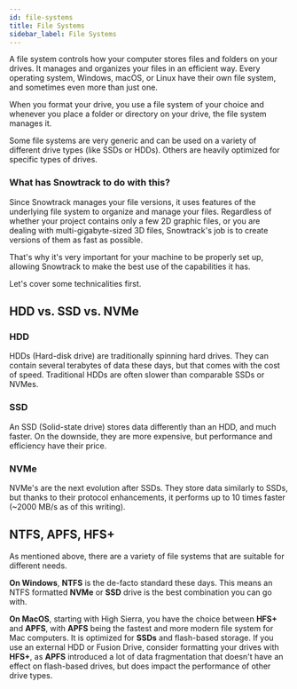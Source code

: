 ```yaml
---
id: file-systems
title: File Systems
sidebar_label: File Systems
---
```


A file system controls how your computer stores files and folders on your drives. It manages and organizes your files in an efficient way. Every operating system, Windows, macOS, or Linux have their own file system, and sometimes even more than just one.

When you format your drive, you use a file system of your choice and whenever you place a folder or directory on your drive, the file system manages it.

Some file systems are very generic and can be used on a variety of different drive types (like SSDs or HDDs). Others are heavily optimized for specific types of drives.

### What has Snowtrack to do with this?

Since Snowtrack manages your file versions, it uses features of the underlying file system to organize and manage your files. Regardless of whether your project contains only a few 2D graphic files, or you are dealing with multi-gigabyte-sized 3D files, Snowtrack's job is to create versions of them as fast as possible.

That's why it's very important for your machine to be properly set up, allowing Snowtrack to make the best use of the capabilities it has.

Let's cover some technicalities first.

## HDD vs. SSD vs. NVMe

### HDD

HDDs (Hard-disk drive) are traditionally spinning hard drives. They can contain several terabytes of data these days, but that comes with the cost of speed. Traditional HDDs are often slower than comparable SSDs or NVMes.

### SSD

An SSD (Solid-state drive) stores data differently than an HDD, and much faster. On the downside, they are more expensive, but performance and efficiency have their price.

### NVMe

NVMe's are the next evolution after SSDs. They store data similarly to SSDs, but thanks to their protocol enhancements, it performs up to 10 times faster (~2000 MB/s as of this writing).

## NTFS, APFS, HFS+

As mentioned above, there are a variety of file systems that are suitable for different needs.

**On Windows**, **NTFS** is the de-facto standard these days. This means an NTFS formatted **NVMe** or **SSD** drive is the best combination you can go with.

**On MacOS**, starting with High Sierra, you have the choice between **HFS+** and **APFS**, with **APFS** being the fastest and more modern file system for Mac computers. It is optimized for **SSDs** and flash-based storage. If you use an external HDD or Fusion Drive, consider formatting your drives with **HFS+**, as **APFS** introduced a lot of data fragmentation that doesn't have an effect on flash-based drives, but does impact the performance of other drive types.